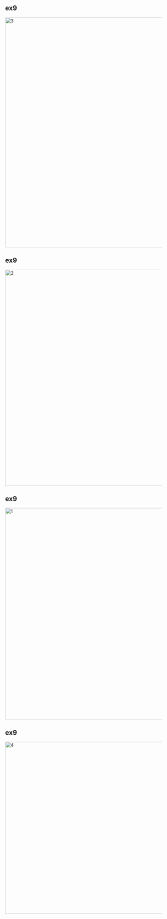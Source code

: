 
## ex9
<img width="1850" height="739" alt="3" src="https://github.com/user-attachments/assets/c55aa072-743a-4b46-8cdc-b88e0703b9ab" />

## ex9

<img width="1779" height="695" alt="2" src="https://github.com/user-attachments/assets/2d1bd6a1-4402-488e-bfa0-dc2985de4563" />

## ex9
<img width="1396" height="680" alt="1" src="https://github.com/user-attachments/assets/14325600-b095-488f-924b-8ee26b6b6e2b" />

## ex9
<img width="918" height="553" alt="4" src="https://github.com/user-attachments/assets/dcccfa30-3e3d-4397-87aa-9ba34d10f69f" />
